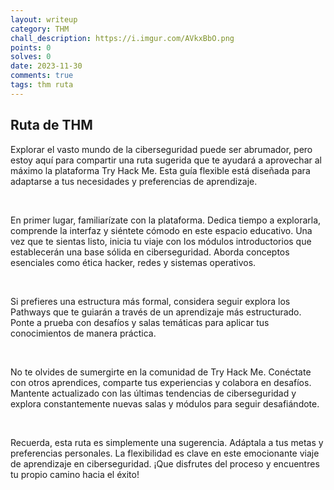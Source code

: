 ```yaml
---
layout: writeup
category: THM
chall_description: https://i.imgur.com/AVkxBbO.png
points: 0
solves: 0
date: 2023-11-30
comments: true
tags: thm ruta
---
```

<h2>Ruta de THM</h2>
<p>Explorar el vasto mundo de la ciberseguridad puede ser abrumador, pero estoy aquí para compartir una ruta sugerida que te ayudará a aprovechar al máximo la plataforma Try Hack Me. Esta guía flexible está diseñada para adaptarse a tus necesidades y preferencias de aprendizaje.</p><br>
<p>En primer lugar, familiarízate con la plataforma. Dedica tiempo a explorarla, comprende la interfaz y siéntete cómodo en este espacio educativo. Una vez que te sientas listo, inicia tu viaje con los módulos introductorios que establecerán una base sólida en ciberseguridad. Aborda conceptos esenciales como ética hacker, redes y sistemas operativos.</p><br>
<p>Si prefieres una estructura más formal, considera seguir explora los Pathways que te guiarán a través de un aprendizaje más estructurado. Ponte a prueba con desafíos y salas temáticas para aplicar tus conocimientos de manera práctica.</p><br>
<p>No te olvides de sumergirte en la comunidad de Try Hack Me. Conéctate con otros aprendices, comparte tus experiencias y colabora en desafíos. Mantente actualizado con las últimas tendencias de ciberseguridad y explora constantemente nuevas salas y módulos para seguir desafiándote.</p><br>
<p>Recuerda, esta ruta es simplemente una sugerencia. Adáptala a tus metas y preferencias personales. La flexibilidad es clave en este emocionante viaje de aprendizaje en ciberseguridad. ¡Que disfrutes del proceso y encuentres tu propio camino hacia el éxito!</p><br>
<p></p><br>
